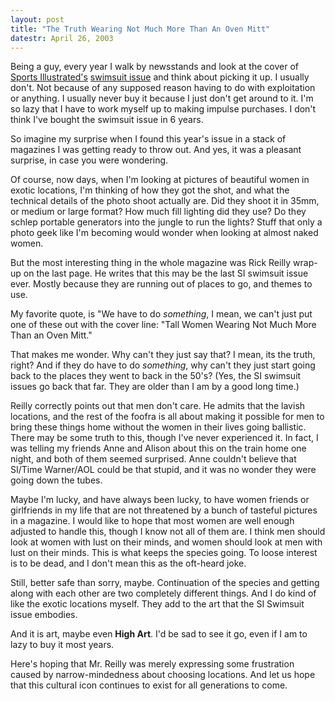 ```yaml
---
layout: post
title: "The Truth Wearing Not Much More Than An Oven Mitt"
datestr: April 26, 2003
---
```


Being a guy, every year I walk by newsstands and look at the cover of <a href="http://sportsillustrated.cnn.com/">Sports Illustrated's</a> <a href="http://sportsillustrated.cnn.com/features/2003_swimsuit/">swimsuit issue</a> and think about picking it up.  I usually don't.  Not because of any supposed reason having to do with exploitation or anything.  I usually never buy it because I just don't get around to it.  I'm so lazy that I have to work myself up to making impulse purchases.  I don't think I've bought the swimsuit issue in 6 years.

So imagine my surprise when I found this year's issue in a stack of magazines I was getting ready to throw out.  And yes, it was a pleasant surprise, in case you were wondering.

Of course, now days, when I'm looking at pictures of beautiful women in exotic locations, I'm thinking of how they got the shot, and what the technical details of the photo shoot actually are.  Did they shoot it in 35mm, or medium or large format?  How much fill lighting did they use?  Do they schlep portable generators into the jungle to run the lights?  Stuff that only a photo geek like I'm becoming would wonder when looking at almost naked women.

But the most interesting thing in the whole magazine was Rick Reilly wrap-up on the last page.  He writes that this may be the last SI swimsuit issue ever.  Mostly because they are running out of places to go, and themes to use.

My favorite quote, is "We have to do <i>something</i>,  I mean, we can't just put one of these  out with the cover line: "Tall Women Wearing Not Much More Than an Oven Mitt."

That makes me wonder.  Why can't they just say that?  I mean, its the truth, right?  And if they do have to do <i>something</i>, why can't they just start going back to the places they went to back in the 50's?  (Yes, the SI swimsuit issues go back that far.  They are older than I am by a good long time.)

Reilly correctly points out that men don't care.  He admits that the lavish locations, and the rest of the foofra is all about making it possible for men to bring these things home without the women in their lives going ballistic.  There may be some truth to this, though I've never experienced it.  In fact, I was telling my friends Anne and Alison about this on the train home one night, and both of them seemed surprised.  Anne couldn't believe that SI/Time Warner/AOL could be that stupid, and it was no wonder they were going down the tubes.

Maybe I'm lucky, and have always been lucky, to have women friends or girlfriends in my life that are not threatened by a bunch of tasteful pictures in a magazine.  I would like to hope that most women are well enough adjusted to handle this, though I know not all of them are.  I think men should look at women with lust on their minds, and women should look at men with lust on their minds.  This is what keeps the species going.  To loose interest is to be dead, and I don't mean this as the oft-heard joke.

Still, better safe than sorry, maybe.  Continuation of the species and getting along with each other are two completely different things.  And I do kind of like the exotic locations myself.  They add to the art that the SI Swimsuit issue embodies.

And it is art, maybe even <b>High Art</b>.  I'd be sad to see it go, even if I am to lazy to buy it most years.

Here's hoping that Mr. Reilly was merely expressing some frustration caused by narrow-mindedness about choosing locations.  And let us hope that this cultural icon continues to exist for all generations to come.

